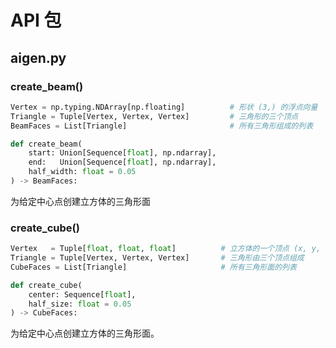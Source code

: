 # API 包

## aigen.py

### create_beam()

```python
Vertex = np.typing.NDArray[np.floating]          # 形状 (3,) 的浮点向量
Triangle = Tuple[Vertex, Vertex, Vertex]         # 三角形的三个顶点
BeamFaces = List[Triangle]                       # 所有三角形组成的列表

def create_beam(
    start: Union[Sequence[float], np.ndarray],
    end:   Union[Sequence[float], np.ndarray],
    half_width: float = 0.05
) -> BeamFaces:
```

为给定中心点创建立方体的三角形面

### create_cube()
``` python
Vertex   = Tuple[float, float, float]          # 立方体的一个顶点 (x, y, z)
Triangle = Tuple[Vertex, Vertex, Vertex]       # 三角形由三个顶点组成
CubeFaces = List[Triangle]                     # 所有三角形面的列表

def create_cube(
    center: Sequence[float],
    half_size: float = 0.05
) -> CubeFaces:
```

为给定中心点创建立方体的三角形面。


